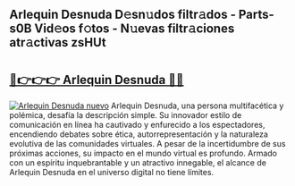 ## Arlequin Desnuda D𝚎sn𝚞dos filtr𝚊dos - Parts-s0B Vid𝚎os f𝚘tos - N𝚞evas filtr𝚊ciones atr𝚊ctivas zsHUt

# <h2><a href="http://mbcvjgm.tromn.icu/?c=Arlequin+Desnuda">🔗👉👉👉 Arlequin Desnuda 🔗🔗</a></h2>

[![Arlequin Desnuda nuevo](https://i.imgur.com/pEAQMta.gif)](http://mbcvjgm.tromn.icu/?c=Arlequin+Desnuda)
Arlequin Desnuda, una persona multifacética y polémica, desafía la descripción simple. Su innovador estilo de comunicación en línea ha cautivado y enfurecido a los espectadores, encendiendo debates sobre ética, autorrepresentación y la naturaleza evolutiva de las comunidades virtuales. A pesar de la incertidumbre de sus próximas acciones, su impacto en el mundo virtual es profundo. Armado con un espíritu inquebrantable y un atractivo innegable, el alcance de Arlequin Desnuda en el universo digital no tiene límites.
